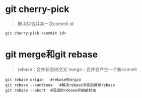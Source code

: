 # git cherry-pick
> 解决只合并某一次commit id
```
git cherry-pick <commit id>
```

# git merge和git rebase
> rebase：合并状态树交叉
> merge：合并会产生一个新commit
```
git rebase origin   #rebase到orgin
git rebase --continue   #解决rebase冲突后继续rebase
git rebase --abort  #回退到rebase开始前状态
```